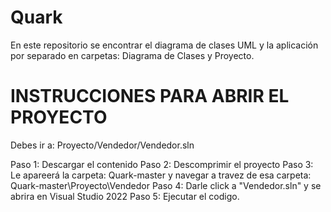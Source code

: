 # Quark
En este repositorio se encontrar el diagrama de clases UML y la aplicación por separado en carpetas: Diagrama de Clases y Proyecto.

# INSTRUCCIONES PARA ABRIR EL PROYECTO
Debes ir a: Proyecto/Vendedor/Vendedor.sln

Paso 1: Descargar el contenido
Paso 2: Descomprimir el proyecto
Paso 3: Le apareerá la carpeta: Quark-master y navegar a travez de esa carpeta: Quark-master\Proyecto\Vendedor
Paso 4: Darle click a "Vendedor.sln" y se abrira en Visual Studio 2022
Paso 5: Ejecutar el codigo.
